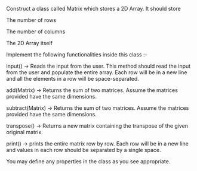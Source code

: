 Construct a class called Matrix which stores a 2D Array. It should store

The number of rows

The number of columns

The 2D Array itself

Implement the following functionalities inside this class :-

input() -> Reads the input from the user. This method should read the input from the user and populate the entire array. Each row will be in a new line and all the elements in a row will be space-separated.

add(Matrix) -> Returns the sum of two matrices. Assume the matrices provided have the same dimensions.

subtract(Matrix) -> Returns the sum of two matrices. Assume the matrices provided have the same dimensions.

transpose() -> Returns a new matrix containing the transpose of the given original matrix.

print() -> prints the entire matrix row by row. Each row will be in a new line and values in each row should be separated by a single space.

You may define any properties in the class as you see appropriate.
